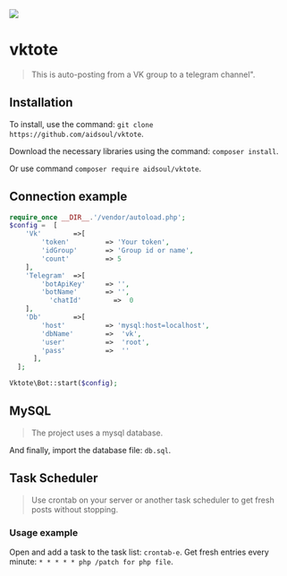   <a href="https://github.com/aidsoul/vktote/releases/latest" title="GitHub release">
   <img src="https://img.shields.io/github/v/release/aidsoul/vktote">
  </a>

# vktote
>This is auto-posting from a VK group to a telegram channel".

## Installation

To install, use the command: `git clone https://github.com/aidsoul/vktote`.

Download the necessary libraries using the command: `composer install`.

Or use command `composer require aidsoul/vktote`.

## Connection example
```php
require_once __DIR__.'/vendor/autoload.php';
$config =  [
    'Vk'        =>[
   	    'token'         => 'Your token',
   	    'idGroup'       => 'Group id or name',
   	    'count'         => 5
    ],
    'Telegram'  =>[
      	'botApiKey'     => '',
      	'botName'       => '',
     	  'chatId'        =>  0
    ],
    'Db'        =>[
       	'host'          => 'mysql:host=localhost',
       	'dbName'        =>  'vk',
        'user'          =>  'root',
        'pass'          =>  ''
      ],
  ];

Vktote\Bot::start($config);
```

## MySQL

>The project uses a mysql database.

And finally, import the database file: `db.sql`.


## Task Scheduler

>Use crontab on your server or another task scheduler to get fresh posts without stopping.

### Usage example

Open and add a task to the task list: `crontab-e`.
Get fresh entries every minute: `* * * * * php /patch for php file`.
